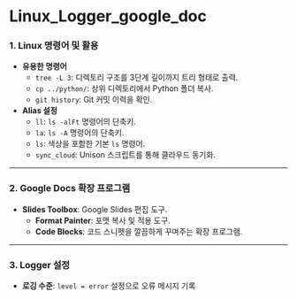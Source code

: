# Linux_Logger_google_doc

### **1. Linux 명령어 및 활용**
- **유용한 명령어**
    - `tree -L 3`: 디렉토리 구조를 3단계 깊이까지 트리 형태로 출력.
    - `cp ../python/`: 상위 디렉토리에서 Python 폴더 복사.
    - `git history`: Git 커밋 이력을 확인.
- **Alias 설정**
    - `ll`: `ls -alFt` 명령어의 단축키.
    - `la`: `ls -A` 명령어의 단축키.
    - `ls`: 색상을 포함한 기본 `ls` 명령어.
    - `sync_cloud`: Unison 스크립트를 통해 클라우드 동기화.
---
### **2. Google Docs 확장 프로그램**
- **Slides Toolbox**: Google Slides 편집 도구.
  - **Format Painter**: 포맷 복사 및 적용 도구.
  - **Code Blocks**: 코드 스니펫을 깔끔하게 꾸며주는 확장 프로그램.
---
### **3. Logger 설정**
- **로깅 수준**: `level = error` 설정으로 오류 메시지 기록